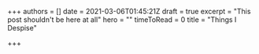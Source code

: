 +++
authors = []
date = 2021-03-06T01:45:21Z
draft = true
excerpt = "This post shouldn't be here at all"
hero = ""
timeToRead = 0
title = "Things I Despise"

+++

